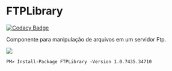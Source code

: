 # FTPLibrary

[![Codacy Badge](https://api.codacy.com/project/badge/Grade/2f31401700134e37b1735c53449baaa4)](https://app.codacy.com/manual/id4ni10/FTPLibrary?utm_source=github.com&utm_medium=referral&utm_content=id4ni10/FTPLibrary&utm_campaign=Badge_Grade_Dashboard)

Componente para manipulação de arquivos em um servidor Ftp.

<img src="https://travis-ci.org/id4ni10/FTPLibrary.svg?branch=master" />

```PM> Install-Package FTPLibrary -Version 1.0.7435.34710```
